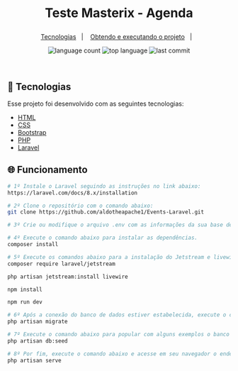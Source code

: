 <h1 align="center">
    <p>Teste Masterix - Agenda</p>
</h1>

<p align="center">
  <a href="#-tecnologias">Tecnologias</a>&nbsp;&nbsp;&nbsp;|&nbsp;&nbsp;&nbsp;
  <a href="#-funcionamento">Obtendo e executando o projeto</a>&nbsp;&nbsp;&nbsp;|&nbsp;&nbsp;&nbsp;

</p>

<p align="center">
  <img alt="language count" src="https://img.shields.io/github/languages/count/aldotheapache1/test-masterix">
  <img alt="top language" src="https://img.shields.io/github/languages/top/aldotheapache1/test-masterix">
  <img alt="last commit" src="https://img.shields.io/github/last-commit/aldotheapache1/test-masterix">
</p>

<br>

## 🚀 Tecnologias

Esse projeto foi desenvolvido com as seguintes tecnologias:

-   [HTML](https://www.w3schools.com/html/)
-   [CSS](https://www.w3schools.com/css/)
-   [Bootstrap](https://getbootstrap.com/)
-   [PHP](https://www.php.net/)
-   [Laravel](https://laravel.com/)

## 🌐 Funcionamento

```bash
# 1º Instale o Laravel seguindo as instruções no link abaixo:
https://laravel.com/docs/8.x/installation

# 2º Clone o repositório com o comando abaixo:
git clone https://github.com/aldotheapache1/Events-Laravel.git

# 3º Crie ou modifique o arquivo .env com as informações da sua base de dados.

# 4º Execute o comando abaixo para instalar as dependências.
composer install

# 5º Execute os comandos abaixo para a instalação do Jetstream e livewire.
composer require laravel/jetstream

php artisan jetstream:install livewire

npm install

npm run dev

# 6º Após a conexão do banco de dados estiver estabelecida, execute o comando abaixo, para criar a estrutura no seu banco de dados.
php artisan migrate

# 7º Execute o comando abaixo para popular com alguns exemplos o banco de dados.
php artisan db:seed

# 8º Por fim, execute o comando abaixo e acesse em seu navegador o endereço: http://127.0.0.1:8000
php artisan serve

```
